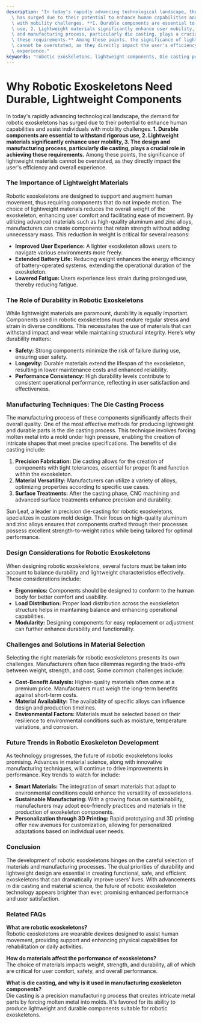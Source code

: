 ```yaml
---
description: "In today's rapidly advancing technological landscape, the demand for robotic exoskeletons\
  \ has surged due to their potential to enhance human capabilities and assist individuals\
  \ with mobility challenges. **1. Durable components are essential to withstand rigorous\
  \ use, 2. Lightweight materials significantly enhance user mobility, 3. The design\
  \ and manufacturing process, particularly die casting, plays a crucial role in achieving\
  \ these requirements.** Among these points, the significance of lightweight materials\
  \ cannot be overstated, as they directly impact the user's efficiency and overall\
  \ experience."
keywords: "robotic exoskeletons, lightweight components, Die casting process, Die-cast aluminum"
---
```

# Why Robotic Exoskeletons Need Durable, Lightweight Components

In today's rapidly advancing technological landscape, the demand for robotic exoskeletons has surged due to their potential to enhance human capabilities and assist individuals with mobility challenges. **1. Durable components are essential to withstand rigorous use, 2. Lightweight materials significantly enhance user mobility, 3. The design and manufacturing process, particularly die casting, plays a crucial role in achieving these requirements.** Among these points, the significance of lightweight materials cannot be overstated, as they directly impact the user's efficiency and overall experience.

### The Importance of Lightweight Materials 

Robotic exoskeletons are designed to support and augment human movement, thus requiring components that do not impede motion. The choice of lightweight materials reduces the overall weight of the exoskeleton, enhancing user comfort and facilitating ease of movement. By utilizing advanced materials such as high-quality aluminum and zinc alloys, manufacturers can create components that retain strength without adding unnecessary mass. This reduction in weight is critical for several reasons:

- **Improved User Experience:** A lighter exoskeleton allows users to navigate various environments more freely.
- **Extended Battery Life:** Reducing weight enhances the energy efficiency of battery-operated systems, extending the operational duration of the exoskeleton.
- **Lowered Fatigue:** Users experience less strain during prolonged use, thereby reducing fatigue.

### The Role of Durability in Robotic Exoskeletons

While lightweight materials are paramount, durability is equally important. Components used in robotic exoskeletons must endure regular stress and strain in diverse conditions. This necessitates the use of materials that can withstand impact and wear while maintaining structural integrity. Here’s why durability matters:

- **Safety:** Strong components minimize the risk of failure during use, ensuring user safety.
- **Longevity:** Durable materials extend the lifespan of the exoskeleton, resulting in lower maintenance costs and enhanced reliability.
- **Performance Consistency:** High durability levels contribute to consistent operational performance, reflecting in user satisfaction and effectiveness.

### Manufacturing Techniques: The Die Casting Process

The manufacturing process of these components significantly affects their overall quality. One of the most effective methods for producing lightweight and durable parts is the die casting process. This technique involves forcing molten metal into a mold under high pressure, enabling the creation of intricate shapes that meet precise specifications. The benefits of die casting include:

1. **Precision Fabrication:** Die casting allows for the creation of components with tight tolerances, essential for proper fit and function within the exoskeleton.
2. **Material Versatility:** Manufacturers can utilize a variety of alloys, optimizing properties according to specific use cases.
3. **Surface Treatments:** After the casting phase, CNC machining and advanced surface treatments enhance precision and durability.

Sun Leaf, a leader in precision die-casting for robotic exoskeletons, specializes in custom mold design. Their focus on high-quality aluminum and zinc alloys ensures that components crafted through their processes possess excellent strength-to-weight ratios while being tailored for optimal performance.

### Design Considerations for Robotic Exoskeletons

When designing robotic exoskeletons, several factors must be taken into account to balance durability and lightweight characteristics effectively. These considerations include:

- **Ergonomics:** Components should be designed to conform to the human body for better comfort and usability. 
- **Load Distribution:** Proper load distribution across the exoskeleton structure helps in maintaining balance and enhancing operational capabilities.
- **Modularity:** Designing components for easy replacement or adjustment can further enhance durability and functionality.

### Challenges and Solutions in Material Selection

Selecting the right materials for robotic exoskeletons presents its own challenges. Manufacturers often face dilemmas regarding the trade-offs between weight, strength, and cost. Some common challenges include:

- **Cost-Benefit Analysis:** Higher-quality materials often come at a premium price. Manufacturers must weigh the long-term benefits against short-term costs.
- **Material Availability:** The availability of specific alloys can influence design and production timelines.
- **Environmental Factors:** Materials must be selected based on their resilience to environmental conditions such as moisture, temperature variations, and corrosion.

### Future Trends in Robotic Exoskeleton Development

As technology progresses, the future of robotic exoskeletons looks promising. Advances in material science, along with innovative manufacturing techniques, will continue to drive improvements in performance. Key trends to watch for include:

- **Smart Materials:** The integration of smart materials that adapt to environmental conditions could enhance the versatility of exoskeletons.
- **Sustainable Manufacturing:** With a growing focus on sustainability, manufacturers may adopt eco-friendly practices and materials in the production of exoskeleton components.
- **Personalization through 3D Printing:** Rapid prototyping and 3D printing offer new avenues for customization, allowing for personalized adaptations based on individual user needs.

### Conclusion

The development of robotic exoskeletons hinges on the careful selection of materials and manufacturing processes. The dual priorities of durability and lightweight design are essential in creating functional, safe, and efficient exoskeletons that can dramatically improve users' lives. With advancements in die casting and material science, the future of robotic exoskeleton technology appears brighter than ever, promising enhanced performance and user satisfaction.

### Related FAQs

**What are robotic exoskeletons?**  
Robotic exoskeletons are wearable devices designed to assist human movement, providing support and enhancing physical capabilities for rehabilitation or daily activities.

**How do materials affect the performance of exoskeletons?**  
The choice of materials impacts weight, strength, and durability, all of which are critical for user comfort, safety, and overall performance.

**What is die casting, and why is it used in manufacturing exoskeleton components?**  
Die casting is a precision manufacturing process that creates intricate metal parts by forcing molten metal into molds. It's favored for its ability to produce lightweight and durable components suitable for robotic exoskeletons.
